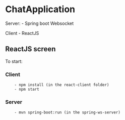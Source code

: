 # ChatApplication

Server:
    - Spring boot Websocket

Client
    - ReactJS

## ReactJS screen


To start:
    
### Client
        - npm install (in the react-client folder)
        - npm start
    
### Server
        - mvn spring-boot:run (in the spring-ws-server)
